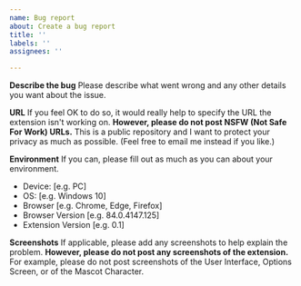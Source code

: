 ```yaml
---
name: Bug report
about: Create a bug report
title: ''
labels: ''
assignees: ''

---
```


**Describe the bug**
Please describe what went wrong and any other details you want about the issue.

**URL**
If you feel OK to do so, it would really help to specify the URL the extension isn't working on.
**However, please do not post NSFW (Not Safe For Work) URLs.** This is a public repository and I want to protect your privacy as much as possible. (Feel free to email me instead if you like.)

**Environment**
If you can, please fill out as much as you can about your environment.
 - Device: [e.g. PC]
 - OS: [e.g. Windows 10]
 - Browser [e.g. Chrome, Edge, Firefox]
 - Browser Version [e.g. 84.0.4147.125]
 - Extension Version [e.g. 0.1]

 **Screenshots**
If applicable, please add any screenshots to help explain the problem.
**However, please do not post any screenshots of the extension.** For example, please do not post screenshots of the User Interface, Options Screen, or of the Mascot Character.
